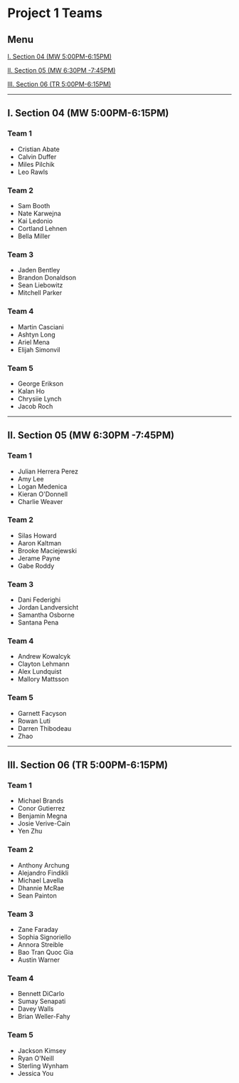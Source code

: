 # Project 1 Teams

## Menu

[I. Section 04 (MW 5:00PM-6:15PM)](#i-section-04-mw-500pm-615pm)

[II. Section 05 (MW 6:30PM -7:45PM)](#ii-section-05-mw-630pm--745pm)

[III. Section 06 (TR 5:00PM-6:15PM)](#iii-section-06-tr-500pm-615pm)

---

## I. Section 04 (MW 5:00PM-6:15PM)

### Team 1
- Cristian Abate
- Calvin Duffer
- Miles Pilchik
- Leo Rawls

### Team 2
- Sam Booth
- Nate Karwejna
- Kai Ledonio
- Cortland Lehnen
- Bella Miller

### Team 3
- Jaden Bentley
- Brandon Donaldson
- Sean Liebowitz
- Mitchell Parker

### Team 4
- Martin Casciani
- Ashtyn Long
- Ariel Mena
- Elijah Simonvil

### Team 5
- George Erikson
- Kalan Ho
- Chrysiie Lynch
- Jacob Roch

---

## II. Section 05 (MW 6:30PM -7:45PM)

### Team 1
- Julian Herrera Perez
- Amy Lee
- Logan Medenica
- Kieran O'Donnell
- Charlie Weaver

### Team 2
- Silas Howard
- Aaron Kaltman
- Brooke Maciejewski
- Jerame Payne
- Gabe Roddy

### Team 3
- Dani Federighi
- Jordan Landversicht
- Samantha Osborne
- Santana Pena

### Team 4
- Andrew Kowalcyk
- Clayton Lehmann
- Alex Lundquist
- Mallory Mattsson

### Team 5
- Garnett Facyson
- Rowan Luti
- Darren Thibodeau
- Zhao

---

## III. Section 06 (TR 5:00PM-6:15PM)

### Team 1
- Michael Brands
- Conor Gutierrez
- Benjamin Megna
- Josie Verive-Cain
- Yen Zhu

### Team 2
- Anthony Archung
- Alejandro Findikli
- Michael Lavella
- Dhannie McRae
- Sean Painton

### Team 3
- Zane Faraday
- Sophia Signoriello
- Annora Streible
- Bao Tran Quoc Gia
- Austin Warner

### Team 4
- Bennett DiCarlo
- Sumay Senapati
- Davey Walls
- Brian Weller-Fahy

### Team 5
- Jackson Kimsey
- Ryan O'Neill
- Sterling Wynham
- Jessica You
